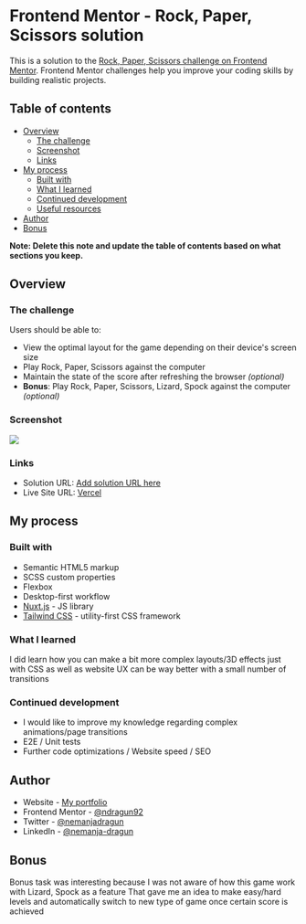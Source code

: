 # Frontend Mentor - Rock, Paper, Scissors solution

This is a solution to the [Rock, Paper, Scissors challenge on Frontend Mentor](https://www.frontendmentor.io/challenges/rock-paper-scissors-game-pTgwgvgH). Frontend Mentor challenges help you improve your coding skills by building realistic projects.

## Table of contents

- [Overview](#overview)
    - [The challenge](#the-challenge)
    - [Screenshot](#screenshot)
    - [Links](#links)
- [My process](#my-process)
    - [Built with](#built-with)
    - [What I learned](#what-i-learned)
    - [Continued development](#continued-development)
    - [Useful resources](#useful-resources)
- [Author](#author)
- [Bonus](#Bonus)

**Note: Delete this note and update the table of contents based on what sections you keep.**

## Overview

### The challenge

Users should be able to:

- View the optimal layout for the game depending on their device's screen size
- Play Rock, Paper, Scissors against the computer
- Maintain the state of the score after refreshing the browser _(optional)_
- **Bonus**: Play Rock, Paper, Scissors, Lizard, Spock against the computer _(optional)_

### Screenshot

![](https://rock-paper-scissors-game-seven-gules.vercel.app/images/screenshot.png)

### Links

- Solution URL: [Add solution URL here](https://your-solution-url.com)
- Live Site URL: [Vercel](https://rock-paper-scissors-game-seven-gules.vercel.app/)

## My process

### Built with

- Semantic HTML5 markup
- SCSS custom properties
- Flexbox
- Desktop-first workflow
- [Nuxt.js](https://nuxt.com/) - JS library
- [Tailwind CSS](https://tailwindcss.com/) - utility-first CSS framework

### What I learned

I did learn how you can make a bit more complex layouts/3D effects just with CSS as well as website UX can be way better with a small number of transitions

### Continued development

- I would like to improve my knowledge regarding complex animations/page transitions
- E2E / Unit tests
- Further code optimizations / Website speed / SEO

## Author

- Website - [My portfolio](https://ndragun92.github.io/portfolio/)
- Frontend Mentor - [@ndragun92](https://www.frontendmentor.io/profile/ndragun92)
- Twitter - [@nemanjadragun](https://www.twitter.com/nemanjadragun)
- LinkedIn - [@nemanja-dragun](https://www.linkedin.com/in/nemanja-dragun/)

## Bonus

Bonus task was interesting because I was not aware of how this game work with Lizard, Spock as a feature
That gave me an idea to make easy/hard levels and automatically switch to new type of game once certain score is achieved
